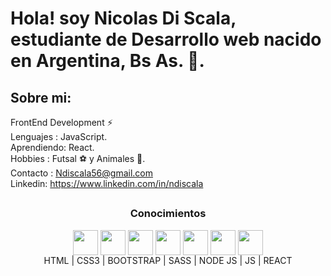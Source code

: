 

<h1>Hola! soy Nicolas Di Scala, estudiante de Desarrollo web nacido en Argentina, Bs As. 🚀.</h1>

<h2>Sobre mi: </h2>

FrontEnd Development ⚡ </br>
Lenguajes : JavaScript. </br>
Aprendiendo: React. </br>
Hobbies : Futsal ⚽ y Animales 🐶. </br>
Contacto : Ndiscala56@gmail.com  </br>
Linkedin: https://www.linkedin.com/in/ndiscala

##

<div align="center"> <h3>Conocimientos </h3>
<img align="center" height="40" width="40" src="https://cdn.jsdelivr.net/gh/devicons/devicon/icons/html5/html5-original.svg" />
<img align="center" height="40" width="40" src="https://cdn.jsdelivr.net/gh/devicons/devicon/icons/css3/css3-original.svg" />
<img align="center" height="40" width="40" src="https://cdn.jsdelivr.net/gh/devicons/devicon/icons/bootstrap/bootstrap-original.svg" />
<img align="center" height="40" width="40" src="https://cdn.jsdelivr.net/gh/devicons/devicon/icons/sass/sass-original.svg" />
<img align="center" height="40" width="40" src="https://cdn.jsdelivr.net/gh/devicons/devicon/icons/nodejs/nodejs-original-wordmark.svg" />
<img align="center" height="40" width="40" src="https://cdn.jsdelivr.net/gh/devicons/devicon/icons/javascript/javascript-original.svg" />
<img align="center" height="40" width="40" src="https://cdn.jsdelivr.net/gh/devicons/devicon/icons/react/react-original.svg" />
  
 
</div>

<div align="center">
HTML | CSS3 | BOOTSTRAP | SASS | NODE JS | JS | REACT
</div>




